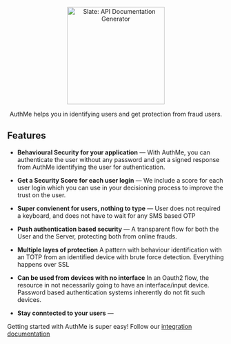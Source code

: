 <p align="center">
  <img src="images/logo" alt="Slate: API Documentation Generator" width="226">
  <br>
</p>

<p align="center">AuthMe helps you in identifying users and get protection from fraud users.</p>

Features
------------

* **Behavioural Security for your application** — With AuthMe, you can authenticate the user without any password and get a signed response from AuthMe identifying the user for authentication.

* **Get a Security Score for each user login** — We include a score for each user login which you can use in your decisioning process to improve the trust on the user.

* **Super convienent for users, nothing to type** — User does not required a keyboard, and does not have to wait for any SMS based OTP

* **Push authentication based security** — A transparent flow for both the User and the Server, protecting both from online frauds.

* **Multiple layes of protection** A pattern with behaviour identification with an TOTP from an identified device with brute force detection. Everything happens over SSL

* **Can be used from devices with no interface** In an Oauth2 flow, the resource in not necessarily going to have an interface/input device. Password based authentication systems inherently do not fit such devices.

* **Stay conntected to your users** — 

Getting started with AuthMe is super easy! Follow our [integration documentation](https://authmeio.github.io/docs)

